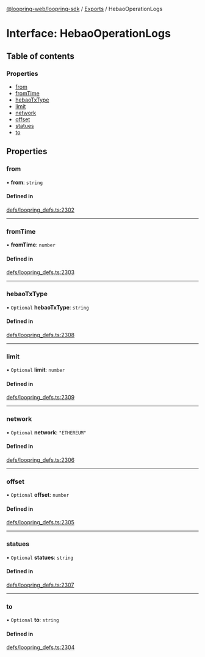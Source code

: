 [@loopring-web/loopring-sdk](../README.md) / [Exports](../modules.md) / HebaoOperationLogs

# Interface: HebaoOperationLogs

## Table of contents

### Properties

- [from](HebaoOperationLogs.md#from)
- [fromTime](HebaoOperationLogs.md#fromtime)
- [hebaoTxType](HebaoOperationLogs.md#hebaotxtype)
- [limit](HebaoOperationLogs.md#limit)
- [network](HebaoOperationLogs.md#network)
- [offset](HebaoOperationLogs.md#offset)
- [statues](HebaoOperationLogs.md#statues)
- [to](HebaoOperationLogs.md#to)

## Properties

### from

• **from**: `string`

#### Defined in

[defs/loopring_defs.ts:2302](https://github.com/Loopring/loopring_sdk/blob/538bd47/src/defs/loopring_defs.ts#L2302)

___

### fromTime

• **fromTime**: `number`

#### Defined in

[defs/loopring_defs.ts:2303](https://github.com/Loopring/loopring_sdk/blob/538bd47/src/defs/loopring_defs.ts#L2303)

___

### hebaoTxType

• `Optional` **hebaoTxType**: `string`

#### Defined in

[defs/loopring_defs.ts:2308](https://github.com/Loopring/loopring_sdk/blob/538bd47/src/defs/loopring_defs.ts#L2308)

___

### limit

• `Optional` **limit**: `number`

#### Defined in

[defs/loopring_defs.ts:2309](https://github.com/Loopring/loopring_sdk/blob/538bd47/src/defs/loopring_defs.ts#L2309)

___

### network

• `Optional` **network**: ``"ETHEREUM"``

#### Defined in

[defs/loopring_defs.ts:2306](https://github.com/Loopring/loopring_sdk/blob/538bd47/src/defs/loopring_defs.ts#L2306)

___

### offset

• `Optional` **offset**: `number`

#### Defined in

[defs/loopring_defs.ts:2305](https://github.com/Loopring/loopring_sdk/blob/538bd47/src/defs/loopring_defs.ts#L2305)

___

### statues

• `Optional` **statues**: `string`

#### Defined in

[defs/loopring_defs.ts:2307](https://github.com/Loopring/loopring_sdk/blob/538bd47/src/defs/loopring_defs.ts#L2307)

___

### to

• `Optional` **to**: `string`

#### Defined in

[defs/loopring_defs.ts:2304](https://github.com/Loopring/loopring_sdk/blob/538bd47/src/defs/loopring_defs.ts#L2304)
